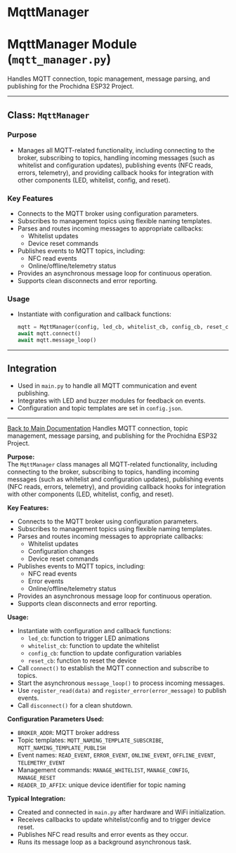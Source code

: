 # MqttManager
# MqttManager Module (`mqtt_manager.py`)

Handles MQTT connection, topic management, message parsing, and publishing for the Prochidna ESP32 Project.

---

## Class: `MqttManager`

### Purpose
- Manages all MQTT-related functionality, including connecting to the broker, subscribing to topics, handling incoming messages (such as whitelist and configuration updates), publishing events (NFC reads, errors, telemetry), and providing callback hooks for integration with other components (LED, whitelist, config, and reset).

### Key Features
- Connects to the MQTT broker using configuration parameters.
- Subscribes to management topics using flexible naming templates.
- Parses and routes incoming messages to appropriate callbacks:
    - Whitelist updates
    - Device reset commands
- Publishes events to MQTT topics, including:
    - NFC read events
    - Online/offline/telemetry status
- Provides an asynchronous message loop for continuous operation.
- Supports clean disconnects and error reporting.

### Usage
- Instantiate with configuration and callback functions:
  ```python
  mqtt = MqttManager(config, led_cb, whitelist_cb, config_cb, reset_cb)
  await mqtt.connect()
  await mqtt.message_loop()
  ```

---

## Integration
- Used in `main.py` to handle all MQTT communication and event publishing.
- Integrates with LED and buzzer modules for feedback on events.
- Configuration and topic templates are set in `config.json`.

---

[Back to Main Documentation](../README.md)
Handles MQTT connection, topic management, message parsing, and publishing for the Prochidna ESP32 Project.

**Purpose:**  
The `MqttManager` class manages all MQTT-related functionality, including connecting to the broker, subscribing to topics, handling incoming messages (such as whitelist and configuration updates), publishing events (NFC reads, errors, telemetry), and providing callback hooks for integration with other components (LED, whitelist, config, and reset).

**Key Features:**
- Connects to the MQTT broker using configuration parameters.
- Subscribes to management topics using flexible naming templates.
- Parses and routes incoming messages to appropriate callbacks:
    - Whitelist updates
    - Configuration changes
    - Device reset commands
- Publishes events to MQTT topics, including:
    - NFC read events
    - Error events
    - Online/offline/telemetry status
- Provides an asynchronous message loop for continuous operation.
- Supports clean disconnects and error reporting.

**Usage:**
- Instantiate with configuration and callback functions:
    - `led_cb`: function to trigger LED animations
    - `whitelist_cb`: function to update the whitelist
    - `config_cb`: function to update configuration variables
    - `reset_cb`: function to reset the device
- Call `connect()` to establish the MQTT connection and subscribe to topics.
- Start the asynchronous `message_loop()` to process incoming messages.
- Use `register_read(data)` and `register_error(error_message)` to publish events.
- Call `disconnect()` for a clean shutdown.

**Configuration Parameters Used:**
- `BROKER_ADDR`: MQTT broker address
- Topic templates: `MQTT_NAMING_TEMPLATE_SUBSCRIBE`, `MQTT_NAMING_TEMPLATE_PUBLISH`
- Event names: `READ_EVENT`, `ERROR_EVENT`, `ONLINE_EVENT`, `OFFLINE_EVENT`, `TELEMETRY_EVENT`
- Management commands: `MANAGE_WHITELIST`, `MANAGE_CONFIG`, `MANAGE_RESET`
- `READER_ID_AFFIX`: unique device identifier for topic naming

**Typical Integration:**
- Created and connected in `main.py` after hardware and WiFi initialization.
- Receives callbacks to update whitelist/config and to trigger device reset.
- Publishes NFC read results and error events as they occur.
- Runs its message loop as a background asynchronous task.